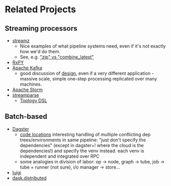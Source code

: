 # Related Projects

## Streaming processors

- [streamz](https://github.com/python-streamz/streamz)
  - Nice examples of what pipeline systems need, even if it's not exactly how we'd do them.
  - See, e.g. ["zip" vs "combine_latest"](https://streamz.readthedocs.io/en/latest/core.html#branching-and-joining)
- [RxPY](https://github.com/ReactiveX/RxPY)
- [Apache Kafka](https://kafka.apache.org/)
  - good discussion of [design](https://kafka.apache.org/documentation/#theproducer),
    even if a very different application - massive scale, simple one-step processing
    replicated over many machines.
- [Apache Storm](https://storm.apache.org)
- [streamparse](https://streamparse.readthedocs.io)
  - [Toplogy DSL](https://streamparse.readthedocs.io/en/latest/topologies.html#topology-dsl)


## Batch-based

- [Dagster](https://docs.dagster.io/)
  - [code locations](https://docs.dagster.io/deployment/code-locations/) interesting
    handling of multiple conflicting dep trees/environments in same pipeline:
    "just don't specify the dependencies" (except in dagster+! where the cloud is the dependencies!)
    and specify the venv instead. each venv is independent and integrated over RPC
  - some analogies in division of labor: op -> node, graph -> tube, 
    job -> tube + runner (not sure), i/o manager -> store...
- [luigi](https://github.com/spotify/luigi)
- [dask.distributed](https://distributed.dask.org/en/stable/)